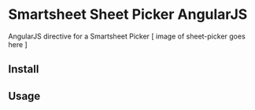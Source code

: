 # Smartsheet Sheet Picker AngularJS
AngularJS directive for a Smartsheet Picker
[ image of sheet-picker goes here ]

## Install

## Usage

